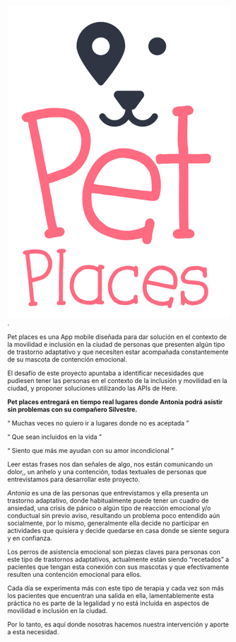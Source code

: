 ![Create React App](src/viwes/imagen/ISOTIPO.png).



Pet places es una App mobile diseñada para dar solución en el contexto de la movilidad e inclusión en la ciudad de personas que presenten algún tipo de trastorno adaptativo y que necesiten estar acompañada constantemente de su mascota de contención emocional.


El desafío de este proyecto apuntaba a identificar necesidades que pudiesen tener las personas en el contexto de la inclusión y movilidad en la ciudad,  y proponer soluciones utilizando las APIs de Here.

**Pet places entregará en tiempo real lugares donde Antonia podrá asistir sin problemas con su compañero Silvestre.**

“ Muchas veces no quiero ir
    a lugares donde no es 
    aceptada ”


“ Que sean incluidos en la vida ”


“ Siento que más me ayudan 
   con su amor incondicional ”
   
   
Leer estas frases nos dan señales de algo, 
nos están comunicando un dolor,, un anhelo
 y una contención, todas textuales de personas
 que entrevistamos para desarrollar este proyecto. 

*Antonia* es una de las personas que entrevistamos y 
ella presenta un trastorno adaptativo, donde habitualmente 
puede tener un cuadro de ansiedad, una crisis de pánico o algún
tipo de reacción emocional y/o conductual sin previo aviso, 
resultando un problema poco entendido aún socialmente,
 por lo mismo, generalmente ella decide no participar en 
actividades que quisiera y decide quedarse en casa donde
 se siente segura y en confianza.
 
Los perros de asistencia emocional son piezas claves 
para personas con este tipo de trastornos adaptativos, 
actualmente están siendo “recetados” a pacientes que
 tengan esta conexión con sus mascotas y que 
efectivamente resulten una contención emocional para ellos. 

Cada día se experimenta más con este tipo de terapia
 y cada vez son más los pacientes que encuentran una 
salida en ella, lamentablemente esta práctica no es parte
 de la legalidad y no está incluída en aspectos de movilidad
 e inclusión en la ciudad. 

Por lo tanto, es aquí donde nosotras hacemos nuestra intervención y aporte a esta necesidad. 


